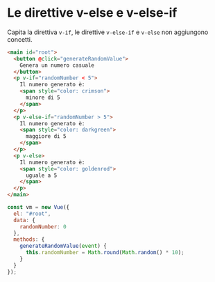 # Le direttive v-else e v-else-if

Capita la direttiva `v-if`, le direttive `v-else-if` e `v-else` non aggiungono concetti.

```html
<main id="root">
  <button @click="generateRandomValue">
    Genera un numero casuale
  </button>
  <p v-if="randomNumber < 5">
    Il numero generato è:
    <span style="color: crimson">
      minore di 5
    </span>
  </p>
  <p v-else-if="randomNumber > 5">
    Il numero generato è:
    <span style="color: darkgreen">
      maggiore di 5
    </span>
  </p>
  <p v-else>
    Il numero generato è:
    <span style="color: goldenrod">
      uguale a 5
    </span>
  </p>
</main>
```

```javascript
const vm = new Vue({
  el: "#root",
  data: {
    randomNumber: 0
  },
  methods: {
    generateRandomValue(event) {
      this.randomNumber = Math.round(Math.random() * 10);
    }
  }
});
```